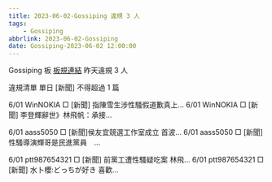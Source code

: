 ```yaml
---
title: 2023-06-02-Gossiping 違規 3 人
tags:
    - Gossiping
abbrlink: 2023-06-02-Gossiping
date: Gossiping-2023-06-02 12:00:00
---
```

Gossiping 板 [板規連結](https://www.ptt.cc/bbs/Gossiping/M.1637425085.A.07D.html)
昨天違規 3 人
<!-- more -->

違規清單
單日 [新聞] 不得超過 1 篇

6/01 WinNOKIA □ [新聞] 指陳雪生涉性騷假道歉真上…
6/01 WinNOKIA □ [新聞] 李登輝辭世》林飛帆：承接…

6/01 aass5050 □ [新聞]侯友宜競選工作室成立 首波…
6/01 aass5050 □ [新聞] 性騷導演輝哥是民進黨員　…

6/01 ptt987654321 □ [新聞] 前黨工遭性騷疑吃案 林飛…
6/01 ptt987654321 □ [新聞] 水卜櫻:どっちが好き 喜歡…